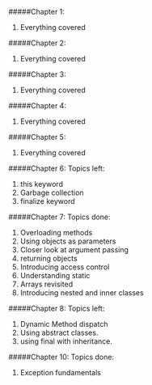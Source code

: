 #####Chapter 1:
1. Everything covered

#####Chapter 2:
1. Everything covered

#####Chapter 3:
1. Everything covered

#####Chapter 4:
1. Everything covered

#####Chapter 5:
1. Everything covered

#####Chapter 6:
Topics left:
1. this keyword
2. Garbage collection
3. finalize keyword

#####Chapter 7:
Topics done:
1. Overloading methods
2. Using objects as parameters
3. Closer look at argument passing
4. returning objects
5. Introducing access control
6. Understanding static
7. Arrays revisited
8. Introducing nested and inner classes

#####Chapter 8:
Topics left:
1. Dynamic Method dispatch
2. Using abstract classes.
3. using final with inheritance.

#####Chapter 10:
Topics done:
1. Exception fundamentals

